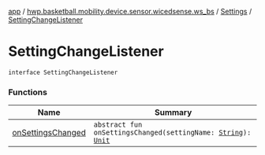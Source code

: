 [app](../../../index.md) / [hwp.basketball.mobility.device.sensor.wicedsense.ws_bs](../../index.md) / [Settings](../index.md) / [SettingChangeListener](.)

# SettingChangeListener

`interface SettingChangeListener`

### Functions

| Name | Summary |
|---|---|
| [onSettingsChanged](on-settings-changed.md) | `abstract fun onSettingsChanged(settingName: `[`String`](https://kotlinlang.org/api/latest/jvm/stdlib/kotlin/-string/index.html)`): `[`Unit`](https://kotlinlang.org/api/latest/jvm/stdlib/kotlin/-unit/index.html) |
